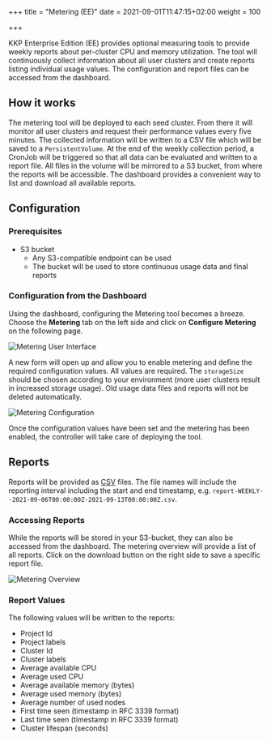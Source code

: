 +++
title = "Metering (EE)"
date = 2021-09-01T11:47:15+02:00
weight = 100

+++

KKP Enterprise Edition (EE) provides optional measuring tools to provide weekly reports about per-cluster CPU and memory utilization.
The tool will continuously collect information about all user clusters and create reports listing individual usage values.
The configuration and report files can be accessed from the dashboard.

## How it works
The metering tool will be deployed to each seed cluster.
From there it will monitor all user clusters and request their performance values every five minutes.
The collected information will be written to a CSV file which will be saved to a `PersistentVolume`.
At the end of the weekly collection period, a CronJob will be triggered so that all data can be evaluated and written to a report file.
All files in the volume will be mirrored to a S3 bucket, from where the reports will be accessible.
The dashboard provides a convenient way to list and download all available reports.

## Configuration

### Prerequisites

* S3 bucket
    - Any S3-compatible endpoint can be used
    - The bucket will be used to store continuous usage data and final reports

### Configuration from the Dashboard

Using the dashboard, configuring the Metering tool becomes a breeze.
Choose the **Metering** tab on the left side and click on **Configure Metering** on the following page.

![Metering User Interface](/img/kubermatic/master/tutorials/metering_disabled_state.png?classes=shadow,border "Metering User Interface")

A new form will open up and allow you to enable metering and define the required configuration values.
All values are required.
The `storageSize` should be chosen according to your environment (more user clusters result in increased storage usage).
Old usage data files and reports will not be deleted automatically.

![Metering Configuration](/img/kubermatic/master/tutorials/metering_configuration.png?classes=shadow,border "Metering Configuration")

Once the configuration values have been set and the metering has been enabled, the controller will take care of deploying the tool.

## Reports

Reports will be provided as [CSV](https://en.wikipedia.org/wiki/Comma-separated_values) files.
The file names will include the reporting interval including the start and end timestamp, e.g. `report-WEEKLY--2021-09-06T00:00:00Z-2021-09-13T00:00:00Z.csv`.

### Accessing Reports
While the reports will be stored in your S3-bucket, they can also be accessed from the dashboard.
The metering overview will provide a list of all reports.
Click on the download button on the right side to save a specific report file.

![Metering Overview](/img/kubermatic/master/tutorials/metering_overview.png?classes=shadow,border "Metering Overview")

### Report Values
The following values will be written to the reports:

  - Project Id
  - Project labels
  - Cluster Id
  - Cluster labels
  - Average available CPU
  - Average used CPU
  - Average available memory (bytes)
  - Average used memory (bytes)
  - Average number of used nodes
  - First time seen (timestamp in RFC 3339 format)
  - Last time seen (timestamp in RFC 3339 format)
  - Cluster lifespan (seconds)
